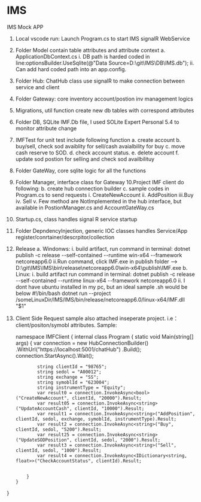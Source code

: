 # IMS
IMS Mock APP

1. Local vscode run: Launch Program.cs to start IMS signalR WebService
2. Folder Model contain table attributes and attribute context
	a. ApplicationDbContext.cs 
		i.  DB path is harded coded in line:optionsBuilder.UseSqlite(@"Data Source=D:\git\IMS\DB\IMS.db");
		ii. Can add hard coded path into an app.config.
3. Folder Hub: ChatHub class use signalR to make connection between service and client
4. Folder Gateway: core inventory account/postion inv management logics
5. Migrations, util function create new db tables with correspond attributes
6. Folder DB, SQLite IMF.Db file, I used SOLite Expert Personal 5.4 to monitor attribute change
7. IMFTest for unit test include following function
	a. create account
	b. buy/sell, check sod avaiblity for sell/cash avaialbility for buy
	c. move cash reserve to SOD.
	d. check account status.
	e. delete account
	f. update sod postion for selling and check sod availbilituy
8. Folder GateWay, core sqlite logic for all the functions
9. Folder Manager, interface class for Gateway
10.Project IMF client do following:
	b. create hub connection builder
	c. sample codes in Program.cs to send requests
		i.  CreateNewAccount
		ii. AddPosition
		iii.Buy
		iv. Sell
		v. Few method are NotImplemented in the hub interface, but available in PostionManager.cs and AccountGateWay.cs
11. Startup.cs, class handles signal R service startup
12. Folder DepndencyInjection, generic IOC classes handles Service/App register/conrtainer/descrpitor/collection
13. Release
	a. Windonws: 
		i. build artifact, run command in terminal: dotnet publish -c release --self-contained --runtime win-x64 --framework netcoreapp6.0
		ii.Run command, click IMF.exe in publish folder --> D:\git\IMS\IMS\bin\release\netcoreapp6.0\win-x64\publish\IMF.exe
	b. Linux: 
		i.   build artifact run command in terminal:  dotnet publish -c release --self-contained --runtime linux-x64 --framework netcoreapp6.0
		ii.  I dont have ubuntu installed in my pc, but an ideal sample .sh would be below
			 #!/bin/bash
			 dotnet run --project /someLinuxDir/IMS/IMS/bin/release/netcoreapp6.0/linux-x64/IMF.dll "$1"

14. Client Side Request sample also attached inseperate project.
i.e：client/positon/symobl attributes.
Sample:

	namespace IMFClient
	{
		internal class Program
		{
			static void Main(string[] args)
			{
				var connection = new HubConnectionBuilder()
					.WithUrl("https://localhost:5001/chatHub")
					.Build();
				connection.StartAsync().Wait();

				string clientId = "98765";
				string sedol = "A00012";
				string exchange = "SS";
				string symoblId = "623004";
				string instrumentType = "Equity";
				var result0 = connection.InvokeAsync<bool>("CreateNewAccount", clientId, "20000").Result;
				var result05 = connection.InvokeAsync<string>("UpdateAccountCash", clientId, "10000").Result;
				var result1 = connection.InvokeAsync<string>("AddPosition", clientId, sedol, exchange, symoblId, instrumentType).Result;
				var result2 = connection.InvokeAsync<string>("Buy", clientId, sedol, "5200").Result;
				var result25 = connection.InvokeAsync<string>("UpdateSODPosition", clientId, sedol, "2000").Result;
				var result3 = connection.InvokeAsync<string>("Sell", clientId, sedol, "1000").Result;
				var result4 = connection.InvokeAsync<IDictionary<string, float>>("CheckAccountStatus", clientId).Result;


			}
		}
}